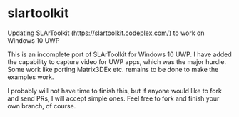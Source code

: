 # slartoolkit
Updating SLArToolkit (https://slartoolkit.codeplex.com/) to work on Windows 10 UWP

This is an incomplete port of SLArToolkit for Windows 10 UWP. I have added the capability to capture video for UWP apps,
which was the major hurdle. Some work like porting Matrix3DEx etc. remains to be done to make the examples work.

I probably will not have time to finish this, but if anyone would like to fork and send PRs, I will accept simple ones. 
Feel free to fork and finish your own branch, of course.

